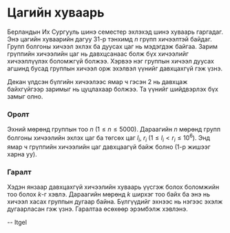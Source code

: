 Цагийн хуваарь
==============
Берландын Их Сургууль шинэ семестер эхлэхэд шинэ хуваарь гаргадаг. Энэ цагийн хуваарийн дагуу $31$-р тэнхимд $n$ грүпп хичээлтэй байдаг. Групп болгоны хичээл эхлэх ба дуусах цаг нь мэдэгдэж байгаа. Зарим грүппийн хичээлийн цаг нь давхцсанаас болж бүх хичээлийг хичээллүүлэх боломжгүй болжээ. Хэрвээ нэг группын хичээл дуусах агшинд бусад группын хичээл орж эхэлвэл үүнийг давхцахгүй гэж үзнэ.

Декан үлдсэн бүлгийн хичээлээс ямар ч гэсэн $2$ нь давхцаж байхгүйгээр заримыг нь цуцлахаар болжээ. Та үүнийг шийдвэрлэх бүх замыг олно.
 

### Оролт
Эхний мөрөнд группын тоо $n$ ($1 ≤ n ≤ 5000$). Дараагийн $n$ мөрөнд групп болгоны хичээлийн эхлэх цаг ба төгсөх цаг $l_i$, $r_i$ ($1 ≤ l_i < r_i ≤10^6$). Энд ямар ч грүппийн хичээлийн цаг давхцаагүй байж болно (1-р жишээг харна уу).


### Гаралт
Хэдэн янзаар давхцахгүй хичээлийн хуваарь үүсгэж болох боломжийн тоо болох $k$-г хэвлэ. Дараагийн мөрөнд $k$ ширхэг тоо байх ба энэ нь хичээл хасах группын дугаар байна. Бүлгүүдийг эхнээс нь нэгээс эхэлж дугаарласан гэж үзнэ. Гаралтаа өсөхөөр эрэмбэлж хэвлэнэ.
 
-- Itgel
